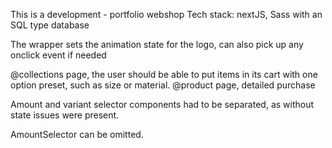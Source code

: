 This is a development - portfolio webshop
Tech stack: nextJS, Sass with an SQL type database

The wrapper sets the animation state for the logo, can also pick up any onclick event if needed

@collections page, the user should be able to put items in its cart with one option preset, such as size or material.
@product page, detailed purchase

Amount and variant selector components had to be separated, as without state issues were present.

AmountSelector can be omitted.
